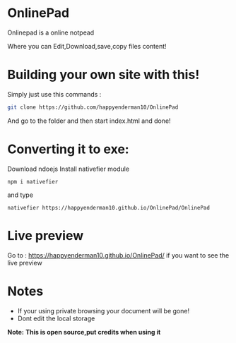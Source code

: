 # OnlinePad
Onlinepad is a online notpead

Where you can Edit,Download,save,copy files content!

# Building your own site with this!

Simply just use this commands : 

```sh
git clone https://github.com/happyenderman10/OnlinePad
```

And go to the folder and then start index.html and done!

# Converting it to exe:

Download ndoejs
Install nativefier module

```
npm i nativefier
```

and type

```
nativefier https://happyenderman10.github.io/OnlinePad/OnlinePad
```
# Live preview 

Go to : https://happyenderman10.github.io/OnlinePad/ if you want to see the live preview 
# Notes 

- If your using private browsing your document will be gone!
- Dont edit the local storage 


**Note:** __This is open source,put credits when using it__
